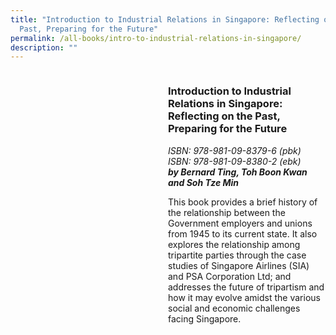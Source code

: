 ```yaml
---
title: "Introduction to Industrial Relations in Singapore: Reflecting on the
  Past, Preparing for the Future"
permalink: /all-books/intro-to-industrial-relations-in-singapore/
description: ""
---
```

<style>

	
.grid-container {
	display: grid;
	grid-template-columns: 50% 50%;
	
	}
	


</style>


<div class="grid-container">
	<div class="grid-child"><img src=""></div>
	<div class="grid-child">
		<h3>Introduction to Industrial Relations in Singapore: Reflecting on the Past, Preparing for the Future</h3>
		<i>ISBN: 978-981-09-8379-6 (pbk)</i><br>
		<i>ISBN: 978-981-09-8380-2 (ebk)</i><br>
		<b><i>by Bernard Ting, Toh Boon Kwan and Soh Tze Min</i></b>
		<p>This book provides a brief history of the relationship between the Government employers and unions from 1945 to its current state. It also explores the relationship among tripartite parties through the case studies of Singapore Airlines (SIA) and PSA Corporation Ltd; and addresses the future of tripartism and how it may evolve amidst the various social and economic challenges facing Singapore.</p>
	</div>

</div>



<div>





</div>